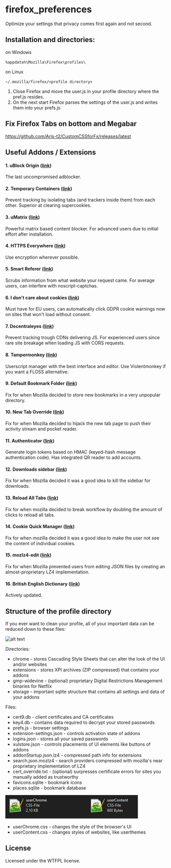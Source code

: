 # firefox_preferences
Optimize your settings that privacy comes first again and not second.

## Installation and directories:
on Windows
```
%appdata%\Mozilla\Firefox\profiles\
```
on Linux
```
~/.mozilla/firefox/<profile directory>
```

1) Close Firefox and move the user.js in your profile directory where the pref.js resides.
2) On the next start Firefox parses the settings of the user.js and writes them into your prefs.js 

## Fix Firefox Tabs on bottom and Megabar

https://github.com/Aris-t2/CustomCSSforFx/releases/latest

## Useful Addons / Extensions

#### 1. uBlock Origin ([link](https://addons.mozilla.org/en-US/firefox/addon/ublock-origin/))
The last uncompromised adblocker.

#### 2. Temporary Containers ([link](https://addons.mozilla.org/en-US/firefox/addon/temporary-containers/))
Prevent tracking by isolating tabs (and trackers inside them) from each other. Superior at clearing supercookies.

#### 3. uMatrix ([link](https://addons.mozilla.org/en-US/firefox/addon/umatrix/))
Powerful matrix based content blocker. For advanced users due to initial effort after installation.

#### 4. HTTPS Everywhere ([link](https://addons.mozilla.org/en-US/firefox/addon/https-everywhere/))
Use encryption wherever possible.

#### 5. Smart Referer ([link](https://addons.mozilla.org/en-US/firefox/addon/smart-referer/))
Scrubs information from what website your request came. For average users, can interfere with noscript-captchas.

#### 6. I don't care about cookies ([link](https://addons.mozilla.org/en-US/firefox/addon/i-dont-care-about-cookies/))
Must have for EU users, can automatically click GDPR cookie warnings now on sites that won't load without consent.

#### 7. Decentraleyes ([link](https://addons.mozilla.org/en-US/firefox/addon/decentraleyes/))
Prevent tracking trough CDNs delivering JS. For experienced users since rare site breakage when loading JS with CORS requests.

#### 8. Tampermonkey ([link](https://addons.mozilla.org/en-US/firefox/addon/tampermonkey/))
Userscript manager with the best interface and editor. Use Violentmonkey if you want a FLOSS alternative.

#### 9. Default Bookmark Folder ([link](https://addons.mozilla.org/en-US/firefox/addon/default-bookmark-folder/))
Fix for when Mozilla decided to store new bookmarks in a very unpopular directory.

#### 10. New Tab Override ([link](https://addons.mozilla.org/en-US/firefox/addon/new-tab-override/))
Fix for when Mozilla decided to hijack the new tab page to push their activity stream and pocket reader.

#### 11. Authenticator ([link](https://addons.mozilla.org/en-US/firefox/addon/auth-helper/))
Generate login tokens based on HMAC (keyed-hash message authentication code). Has integrated QR reader to add accounts.

#### 12. Downloads sidebar ([link](https://addons.mozilla.org/en-US/firefox/addon/downloads-sidebar/))
Fix for when Mozilla decided it was a good idea to kill the sidebar for downloads.

#### 13. Reload All Tabs ([link](https://addons.mozilla.org/en-US/firefox/addon/reload-all-tabs/))
Fix for when mozilla decided to break workflow by doubling the amount of clicks to reload all tabs.

#### 14. Cookie Quick Manager ([link](https://addons.mozilla.org/en-US/firefox/addon/cookie-quick-manager/))
Fix for when mozilla decided it was a good idea to make the user not see the content of individual cookies.

#### 15. mozlz4-edit ([link](https://addons.mozilla.org/en-US/firefox/addon/mozlz4-edit/))
Fix for when Mozilla prevented users from editing JSON files by creating an almost-proprietary LZ4 implementation.

#### 16. British English Dictionary ([link](https://addons.mozilla.org/en-US/firefox/addon/british-english-dictionary-2/))
Actively updated.

## Structure of the profile directory

If you ever want to clean your profile, all of your important data can be reduced down to these files:

![alt text](https://raw.githubusercontent.com/ran-sama/firefox-preferences/master/images/profile_structure_1.png)

Directories:
* chrome - stores Cascading Style Sheets that can alter the look of the UI and/or websites
* extensions - stores XPI archives (ZIP compressed) that contains your addons
* gmp-widevine - (optional) proprietary Digital Restrictions Management binaries for Netflix
* storage - important sqlite structure that contains all settings and data of your addons

Files:
* cert9.db - client certificates and CA certificates
* key4.db - contains data required to decrypt your stored passwords
* prefs.js - browser settings
* extension-settings.json - controls activation state of addons
* logins.json - stores all your saved passwords
* xulstore.json - controls placements of UI elements like buttons of addons
* addonStartup.json.lz4 - compressed path info for extensions
* search.json.mozlz4 - search providers compressed with mozilla's near proprietary implementation of LZ4
* cert_override.txt - (optional) surpresses certificate errors for sites you manually added as trustworthy
* favicons.sqlite - bookmark icons
* places.sqlite - bookmark database

![alt text](https://raw.githubusercontent.com/ran-sama/firefox-preferences/master/images/profile_structure_2.png)

* userChrome.css - changes the style of the browser's UI
* userContent.css - changes styles of websites, like userthemes

## License
Licensed under the WTFPL license.
